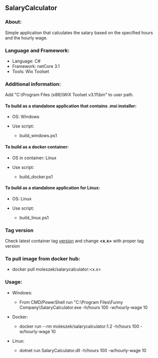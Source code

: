 ## SalaryCalculator

### About:

Simple application that calculates the salary based on the specified hours and the hourly wage.

### Language and Framework:

* Language: C#
* Framework: netCore 3.1
* Tools: Wix Toolset

### Additional information:

Add "C:\Program Files (x86)\WiX Toolset v3.11\bin" to user path.

#### To build as a standalone application that contains .msi installer:

* OS: Windows

* Use script: 
    * build_windows.ps1

#### To build as a docker container:

* OS in container: Linux

* Use script:
    
    * build_docker.ps1

#### To build as a standalone application for Linux:

* OS: Linux

* Use script:

    * build_linux.ps1

### Tag version
Check latest container tag [version](https://hub.docker.com/repository/docker/moleszek/salarycalculator/tags?page=1&ordering=last_updated) and change **<x.x>** with proper tag version

### To pull image from docker hub:

* docker pull moleszek/salarycalculator:<x.x>

### Usage:

* Windows:
    
    * From CMD/PowerShell run "C:\Program Files\Funny Company\SalaryCalculator.exe -h/hours 100 -w/hourly-wage 10

* Docker:

    * docker run --rm moleszek/salarycalculator:1.2 -h/hours 100 -w/hourly-wage 10

* Linux:

    * dotnet run SalaryCalculator.dll -h/hours 100 -w/hourly-wage 10